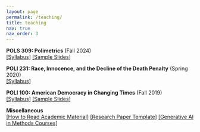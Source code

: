 ```yaml
---
layout: page
permalink: /teaching/
title: teaching
nav: true
nav_order: 3
---
```


**POLS 309: Polimetrics** (Fall 2024) \
[[Syllabus]](/assets/pdf/POLS309_syllabus.pdf) [[Sample Slides]](/assets/pdf/POLS309_slides.pdf)

**POLI 231: Race, Innocence, and the Decline of the Death Penalty** (Spring 2020) \
[[Syllabus]](/assets/pdf/POLI231_syllabus.pdf)

**POLI 100: American Democracy in Changing Times** (Fall 2019) \
[[Syllabus]](/assets/pdf/POLI100_syllabus.pdf) [[Sample Slides]](/assets/pdf/POLI100_slides.pdf)

**Miscellaneous** \
[[How to Read Academic Material]](/assets/pdf/reading_strategies.pdf) [[Research Paper Template]](/assets/pdf/paper_template.pdf) [[Generative AI in Methods Courses]](/assets/pdf/GAI_policy.pdf)
